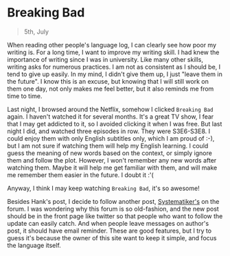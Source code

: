 
# Breaking Bad
> 5th, July

When reading other people's language log, I can clearly see how poor my writing is. For a long time, I want to improve my writing skill. I had knew the importance of writing since I was in university. Like many other skills, writing asks for numerous practices. I am not as consistent as I should be, I tend to give up easily. In my mind, I didn't give them up, I just "leave them in the future". I know this is an excuse, but knowing that I will still work on them one day, not only makes me feel better, but it also reminds me from time to time.

Last night, I browsed around the Netflix, somehow I clicked `Breaking Bad` again. I haven't watched it for several months. It's a great TV show, I fear that I may get addicted to it, so I avoided clicking it when I was free. But last night I did, and watched three episodes in row. They were S3E6-S3E8. I could enjoy them with only English subtitles only, which I am proud of :-), but I am not sure if watching them will help my English learning. I could guess the meaning of new words based on the context, or simply ignore them and follow the plot. However, I won't remember any new words after watching them. Maybe it will help me get familiar with them, and will make me remember them easier in the future. I doubt it :'(  

Anyway, I think I may keep watching `Breaking Bad`, it's so awesome!

Besides Hank's post, I decide to follow another post, [Systematiker's](https://forum.language-learners.org/viewtopic.php?f=15&t=2764) on the forum. I was wondering why this forum is so old-fashion, and the new post should be in the front page like twitter so that people who want to follow the update can easily catch. And when people leave messages on author's post, it should have email reminder. These are good features, but I try to guess it's because the owner of this site want to keep it simple, and focus the language itself. 